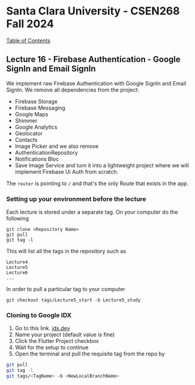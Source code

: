 # Santa Clara University - CSEN268 Fall 2024

[Table of Contents](/toc.md)


## Lecture 16 - Firebase Authentication - Google SignIn and Email SignIn
We implement raw Firebase Authentication with Google SignIn and Email SignIn. We remove all dependencies from the project:
- Firebase Storage
- Firebase Messaging
- Google Maps
- Shimmer
- Google Analytics
- Geolocator
- Contacts
- Image Picker
and we also remove
- AuthenticationRepository
- Notifications Bloc
- Save Image Service
and turn it into a lightweight project where we will implement Firebase Ui Auth from scratch.

The `router` is pointing to `/` and that's the only Route that exists in the app.

### Setting up your environment before the lecture

Each lecture is stored under a separate tag. On your computer do the following

    git clone <Repository Name>
    git pull
    git tag -l

This will list all the tags in the repository such as

    Lecture4
    Lecture5
    Lecture6
    ...

In order to pull a particular tag to your computer

    git checkout tags/Lecture5_start -b Lecture5_study

### Cloning to Google IDX

1. Go to this link. [idx.dev](https://idx.google.com/import?url=https://github.com/mehmetartun/CSEN268-F24)
2. Name your project (default value is fine)
3. Click the Flutter Project checkbox
4. Wait for the setup to continue
5. Open the terminal and pull the requisite tag from the repo by
```zsh
git pull
git tag -l
git tags/<TagName> -b <NewLocalBranchName>
```



